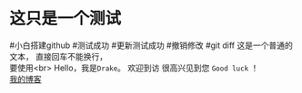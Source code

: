﻿# 这只是一个测试
#小白搭建github
#测试成功
#更新测试成功
#撤销修改
#git diff
这是一个普通的文本，
直接回车不能换行，<br>
要使用\<br>
		Hello，我是`Drake`。
		欢迎到访
		很高兴见到您
		`Good luck` ！	<br>
[我的博客](http://www.baidu.com "www.baidu.com")
